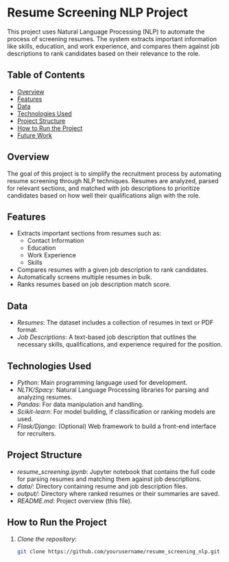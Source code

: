 # Resume Screening NLP Project

This project uses Natural Language Processing (NLP) to automate the process of screening resumes. The system extracts important information like skills, education, and work experience, and compares them against job descriptions to rank candidates based on their relevance to the role.

## Table of Contents
- [Overview](#overview)
- [Features](#features)
- [Data](#data)
- [Technologies Used](#technologies-used)
- [Project Structure](#project-structure)
- [How to Run the Project](#how-to-run-the-project)
- [Future Work](#future-work)

## Overview

The goal of this project is to simplify the recruitment process by automating resume screening through NLP techniques. Resumes are analyzed, parsed for relevant sections, and matched with job descriptions to prioritize candidates based on how well their qualifications align with the role.

## Features

- Extracts important sections from resumes such as:
  - Contact Information
  - Education
  - Work Experience
  - Skills
- Compares resumes with a given job description to rank candidates.
- Automatically screens multiple resumes in bulk.
- Ranks resumes based on job description match score.
  
## Data

- *Resumes*: The dataset includes a collection of resumes in text or PDF format.
- *Job Descriptions*: A text-based job description that outlines the necessary skills, qualifications, and experience required for the position.

## Technologies Used

- *Python*: Main programming language used for development.
- *NLTK/Spacy*: Natural Language Processing libraries for parsing and analyzing resumes.
- *Pandas*: For data manipulation and handling.
- *Scikit-learn*: For model building, if classification or ranking models are used.
- *Flask/Django*: (Optional) Web framework to build a front-end interface for recruiters.
  
## Project Structure

- *resume_screening.ipynb*: Jupyter notebook that contains the full code for parsing resumes and matching them against job descriptions.
- *data/*: Directory containing resume and job description files.
- *output/*: Directory where ranked resumes or their summaries are saved.
- *README.md*: Project overview (this file).

## How to Run the Project

1. *Clone the repository*:
   ```bash
   git clone https://github.com/yourusername/resume_screening_nlp.git
